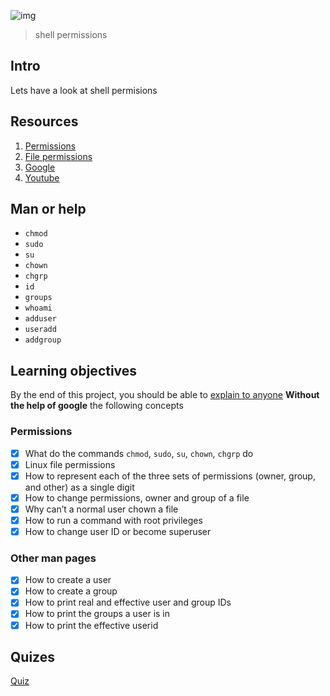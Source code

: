 ![img](https://assets.imaginablefutures.com/media/images/ALX_Logo.max-200x150.png)
  > shell permissions


## Intro
Lets have a look at shell permisions

## Resources
1. [Permissions](http://linuxcommand.org/lc3_lts0090.php)
2. [File permissions](https://linuxsurvival.com/linux-change-file-permissions-command-part-1/)
3. [Google](https://www.google.com/search?q=linux+file+permission)
4. [Youtube](https://www.youtube.com/results?search_query=file+permissions+in+linux)

## Man or help

* ```chmod```
* ```sudo```
* ```su```
* ```chown```
* ```chgrp```
* ```id```
* ```groups```
* ```whoami```
* ```adduser```
* ```useradd```
* ```addgroup```

## Learning objectives
By the end of this project, you should be able to [explain to anyone](https://fs.blog/feynman-learning-technique/?fbclid=IwAR2K5_BGPVo0QjJXkOIIqNsqcXK4lTskPWJvA0asKQIGtCPWaQBdKmj1Ztg) __Without the help of google__ the following concepts


### Permissions
* [X] What do the commands ```chmod```, ```sudo```, ```su```, ```chown```, ```chgrp``` do
* [X] Linux file permissions
* [X] How to represent each of the three sets of permissions (owner, group, and other) as a single digit
* [X] How to change permissions, owner and group of a file
* [X] Why can’t a normal user chown a file
* [X] How to run a command with root privileges
* [X] How to change user ID or become superuser

### Other man pages

* [X] How to create a user
* [X] How to create a group
* [X] How to print real and effective user and group IDs
* [X] How to print the groups a user is in
* [X] How to print the effective userid

## Quizes
[Quiz](./quiz.md)